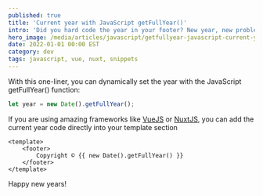 ```yaml
---
published: true
title: 'Current year with JavaScript getFullYear()'
intro: 'Did you hard code the year in your footer? New year, new problems. Get the current year in Javascript with the getFullYear() function.'
hero_image: /media/articles/javascript/getfullyear-javascript-current-year-new-years.png
date: 2022-01-01 00:00 EST
category: dev
tags: javascript, vue, nuxt, snippets
---
```


With this one-liner, you can dynamically set the year with the JavaScript getFullYear() function:

```js
let year = new Date().getFullYear();
```

If you are using amazing frameworks like [VueJS](https://vuejs.org) or [NuxtJS](https://nuxtjs.org), you can add the current year code directly into your template section

```vue
<template>
	<footer>
		Copyright © {{ new Date().getFullYear() }}
	</footer>
</template>
```

Happy new years!